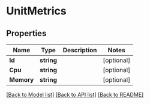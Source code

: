 # UnitMetrics

## Properties
Name | Type | Description | Notes
------------ | ------------- | ------------- | -------------
**Id** | **string** |  | [optional] 
**Cpu** | **string** |  | [optional] 
**Memory** | **string** |  | [optional] 

[[Back to Model list]](../README.md#documentation-for-models) [[Back to API list]](../README.md#documentation-for-api-endpoints) [[Back to README]](../README.md)


